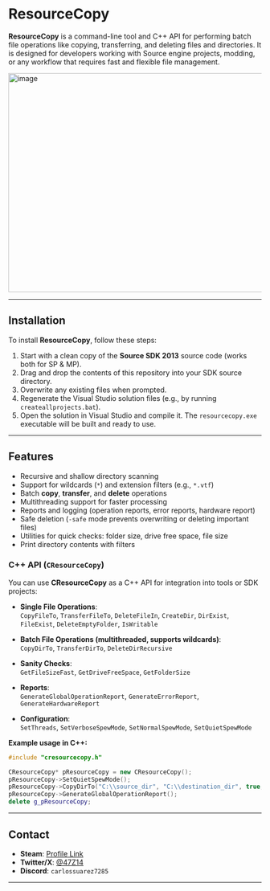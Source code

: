 # ResourceCopy

**ResourceCopy** is a command-line tool and C++ API for performing batch file operations like copying, transferring, and deleting files and directories. It is designed for developers working with Source engine projects, modding, or any workflow that requires fast and flexible file management.

<img width="1022" height="436" alt="image" src="https://github.com/user-attachments/assets/c528e7ba-73c4-4498-863d-85fcf4e0f9f5" />

---

## Installation

To install **ResourceCopy**, follow these steps:

1. Start with a clean copy of the **Source SDK 2013** source code (works both for SP & MP).  
2. Drag and drop the contents of this repository into your SDK source directory.  
3. Overwrite any existing files when prompted.  
4. Regenerate the Visual Studio solution files (e.g., by running `createallprojects.bat`).  
5. Open the solution in Visual Studio and compile it. The `resourcecopy.exe` executable will be built and ready to use.

---

## Features

-  Recursive and shallow directory scanning  
-  Support for wildcards (`*`) and extension filters (e.g., `*.vtf`)  
-  Batch **copy**, **transfer**, and **delete** operations  
-  Multithreading support for faster processing  
-  Reports and logging (operation reports, error reports, hardware report)  
-  Safe deletion (`-safe` mode prevents overwriting or deleting important files)  
-  Utilities for quick checks: folder size, drive free space, file size  
-  Print directory contents with filters  

### C++ API (`CResourceCopy`)

You can use **CResourceCopy** as a C++ API for integration into tools or SDK projects:

- **Single File Operations**:  
  `CopyFileTo`, `TransferFileTo`, `DeleteFileIn`, `CreateDir`, `DirExist`, `FileExist`, `DeleteEmptyFolder`, `IsWritable`

- **Batch File Operations (multithreaded, supports wildcards)**:  
  `CopyDirTo`, `TransferDirTo`, `DeleteDirRecursive`

- **Sanity Checks**:  
  `GetFileSizeFast`, `GetDriveFreeSpace`, `GetFolderSize`

- **Reports**:  
  `GenerateGlobalOperationReport`, `GenerateErrorReport`, `GenerateHardwareReport`

- **Configuration**:  
  `SetThreads`, `SetVerboseSpewMode`, `SetNormalSpewMode`, `SetQuietSpewMode`

**Example usage in C++:**
```cpp
#include "cresourcecopy.h"

CResourceCopy* pResourceCopy = new CResourceCopy();
pResourceCopy->SetQuietSpewMode();
pResourceCopy->CopyDirTo("C:\\source_dir", "C:\\destination_dir", true, true);
pResourceCopy->GenerateGlobalOperationReport();
delete g_pResourceCopy;
```
---
## Contact  

- **Steam**: [Profile Link](https://steamcommunity.com/profiles/76561199073832016/)  
- **Twitter/X**: [@47Z14](https://x.com/47Z14)  
- **Discord**: `carlossuarez7285`  

---
